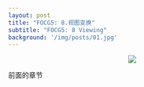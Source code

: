 ```yaml
---
layout: post
title: "FOCG5: 8.视图变换"
subtitle: "FOCG5: 8 Viewing"
background: '/img/posts/01.jpg'
---
```


<div style="text-align: center">
<img src="/img/posts/8 Viewing/1.png"/>
</div>

前面的章节